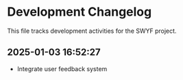 # Development Changelog

This file tracks development activities for the SWYF project.

## 2025-01-03 16:52:27

- Integrate user feedback system

